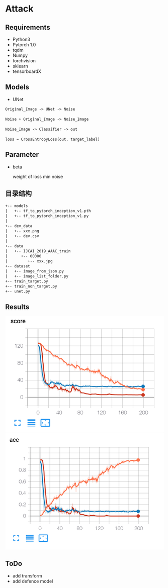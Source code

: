 # Attack

## Requirements

- Python3
- Pytorch 1.0
- tqdm
- Numpy
- torchvision
- sklearn
- tensorboardX

## Models

- UNet
  
```
Original_Image -> UNet -> Noise
  
Noise + Original_Image -> Noise_Image  
  
Noise_Image -> Classifier -> out  
  
loss = CrossEntropyLoss(out, target_label)  
```

## Parameter

- beta   

  weight of loss min noise

## 目录结构
```
+-- models  
|   +-- tf_to_pytorch_inception_v1.pth  
|   +-- tf_to_pytorch_inception_v1.py  
|  
+-- dev_data  
|   +-- xxx.png  
|   +-- dev.csv  
|  
+-- data  
|   +-- IJCAI_2019_AAAC_train  
|      +-- 00000  
|         +-- xxx.jpg  
+-- dataset  
|   +-- image_from_json.py  
|   +-- image_list_folder.py  
+-- train_target.py  
+-- train_non_target.py  
+-- unet.py  
```
## Results

![](pics/score.png)  
![](pics/acc.png)  

## ToDo  

- add transform  
- add defence model  